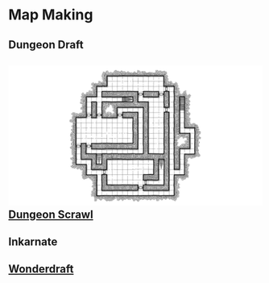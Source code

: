 # Map Making



## Dungeon Draft

## ![](../.gitbook/assets/pic01.png) [Dungeon Scrawl](https://dungeonscrawl.com/)



## Inkarnate

## [Wonderdraft](https://www.wonderdraft.net/)



